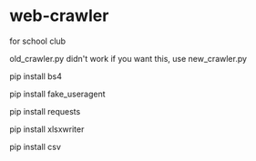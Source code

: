 # web-crawler 
for school club

old_crawler.py didn't work
if you want this, use new_crawler.py

pip install bs4

pip install fake_useragent

pip install requests    

pip install xlsxwriter

pip install csv
